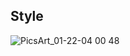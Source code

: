 ## Style
![PicsArt_01-22-04 00 48](https://user-images.githubusercontent.com/56244233/72905208-72aebc00-3d30-11ea-9d3e-ce3dc54dd019.png)

